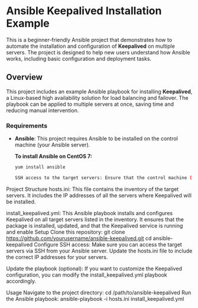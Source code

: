 # Ansible Keepalived Installation Example

This is a beginner-friendly Ansible project that demonstrates how to automate the installation and configuration of **Keepalived** on multiple servers. The project is designed to help new users understand how Ansible works, including basic configuration and deployment tasks.

## Overview

This project includes an example Ansible playbook for installing **Keepalived**, a Linux-based high availability solution for load balancing and failover. The playbook can be applied to multiple servers at once, saving time and reducing manual intervention.

### Requirements

- **Ansible**: This project requires Ansible to be installed on the control machine (your Ansible server).
  
  **To install Ansible on CentOS 7:**
  ```bash
  yum install ansible

  SSH access to the target servers: Ensure that the control machine (Ansible server) can access other target servers via SSH using the root user or another privileged user with the correct SSH keys.

Project Structure
hosts.ini: This file contains the inventory of the target servers. It includes the IP addresses of all the servers where Keepalived will be installed.

install_keepalived.yml: This Ansible playbook installs and configures Keepalived on all target servers listed in the inventory. It ensures that the package is installed, updated, and that the Keepalived service is running and enable
Setup
Clone this repository:
git clone https://github.com/yourusername/ansible-keepalived.git
cd ansible-keepalived
Configure SSH access: Make sure you can access the target servers via SSH from your Ansible server. Update the hosts.ini file to include the correct IP addresses for your servers.

Update the playbook (optional): If you want to customize the Keepalived configuration, you can modify the install_keepalived.yml playbook accordingly.

Usage
Navigate to the project directory:
cd /path/to/ansible-keepalived
Run the Ansible playbook:
ansible-playbook -i hosts.ini install_keepalived.yml


